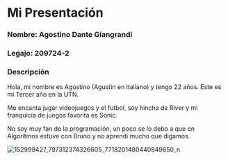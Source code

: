# Mi Presentación

### Nombre: Agostino Dante Giangrandi

### Legajo: 209724-2

### Descripción
Hola, mi nombre es Agostino (Agustin en italiano) y tengo 22 años. Este es mi Tercer año en la UTN.

Me encanta jugar videojuegos y el futbol, soy hincha de River y mi franquicia de juegos favorita es Sonic.

No soy muy fan de la programación, un poco se lo debo a que en Algoritmos estuve con Bruno y no aprendi mucho que digamos.

![152999427_797312374326605_7718201480440849650_n](https://github.com/pdepjm/2024-tp0-presentacion-AgostinoG/assets/164388209/b1b44bee-135b-4e64-a90c-779c1c9e911d)
